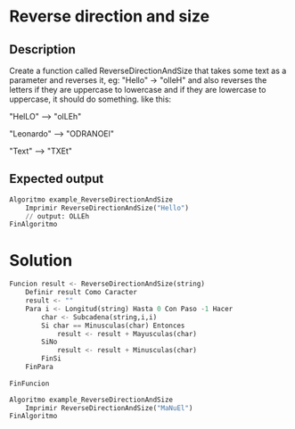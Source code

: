 # Reverse direction and size

## Description

Create a function called ReverseDirectionAndSize that takes some text as a parameter and reverses it, eg: "Hello" -> "olleH" and also reverses the letters if they are uppercase to lowercase and if they are lowercase to uppercase, it should do something. like this:

"HelLO" --> "olLEh"

"Leonardo" --> "ODRANOEl"

"Text" --> "TXEt"

## Expected output

```python
Algoritmo example_ReverseDirectionAndSize
	Imprimir ReverseDirectionAndSize("Hello")
    // output: OLLEh
FinAlgoritmo
```

# Solution
```python
Funcion result <- ReverseDirectionAndSize(string)
	Definir result Como Caracter
	result <- ""
	Para i <- Longitud(string) Hasta 0 Con Paso -1 Hacer
		char <- Subcadena(string,i,i)
		Si char == Minusculas(char) Entonces
			result <- result + Mayusculas(char)
		SiNo
			result <- result + Minusculas(char)
		FinSi
	FinPara
	
FinFuncion

Algoritmo example_ReverseDirectionAndSize
	Imprimir ReverseDirectionAndSize("MaNuEl")
FinAlgoritmo
```